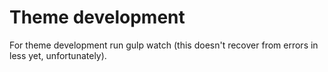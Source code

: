 # Theme development

For theme development run gulp watch (this doesn't recover from errors in less yet, unfortunately).
